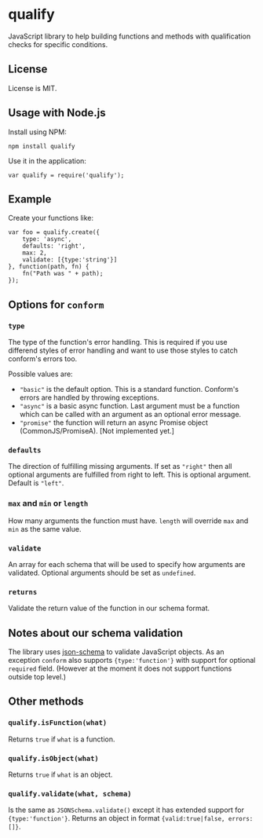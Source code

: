 qualify
=======

JavaScript library to help building functions and methods with qualification 
checks for specific conditions.

License
-------

License is MIT.

Usage with Node.js
------------------

Install using NPM:

	npm install qualify

Use it in the application:

	var qualify = require('qualify');

Example
-------

Create your functions like:

	var foo = qualify.create({
		type: 'async',
		defaults: 'right',
		max: 2, 
		validate: [{type:'string'}]
	}, function(path, fn) {
		fn("Path was " + path);
	});


Options for `conform`
---------------------

### `type`

The type of the function's error handling. This is required if you use differend styles of error handling and want to use those styles to catch conform's errors too.

Possible values are: 

* `"basic"` is the default option. This is a standard function. Conform's errors are handled by throwing exceptions.
* `"async"` is a basic async function. Last argument must be a function which can be called with an argument as an optional error message.
* `"promise"` the function will return an async Promise object (CommonJS/PromiseA). [Not implemented yet.]

### `defaults`

The direction of fulfilling missing arguments. If set as `"right"` then all optional arguments are fulfilled from right to left. This is optional argument. Default is `"left"`.

### `max` and `min` or `length`

How many arguments the function must have. `length` will override `max` and `min` as the same value.

### `validate`

An array for each schema that will be used to specify how arguments are validated. Optional arguments should be set as `undefined`.

### `returns`

Validate the return value of the function in our schema format.

Notes about our schema validation
---------------------------------

The library uses [json-schema](https://github.com/kriszyp/json-schema) to validate JavaScript objects. As an exception `conform` also supports `{type:'function'}` with 
support for optional `required` field. (However at the moment it does not support functions outside top level.)

Other methods
-------------

### `qualify.isFunction(what)`

Returns `true` if `what` is a function. 

### `qualify.isObject(what)`

Returns `true` if `what` is an object. 

### `qualify.validate(what, schema)`

Is the same as `JSONSchema.validate()` except it has extended support for `{type:'function'}`. Returns an object in format `{valid:true|false, errors:[]}`.

